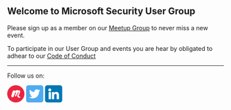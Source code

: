 ## Welcome to Microsoft Security User Group

Please sign up as a member on our [Meetup Group](https://www.meetup.com/microsoft-security-user-group/) to never miss a new event.

To participate in our User Group and events you are hear by obligated to adhear to our [Code of Conduct](/CODE_OF_CONDUCT.html)

---

Follow us on:

<a href="https://www.meetup.com/microsoft-security-user-group" target="blank"><img align="center" src="media/meetup.png" alt="msug" height="40" width="40" /></a>
<a href="https://twitter.com/MsSecUG" target="blank"><img align="center" src="media/twitter.png" alt="msug" height="40" width="40" /></a>
<a href="https://www.linkedin.com/company/msug" target="blank"><img align="center" src="media/linkedin.png" alt="msug" height="40" width="40" /></a>
<!-- <a href="https://sessionize.com/haflidif" target="blank"><img align="center" src="img/sessionize-avatar.png" alt="haflidif" height="40" width="40" /></a> -->
